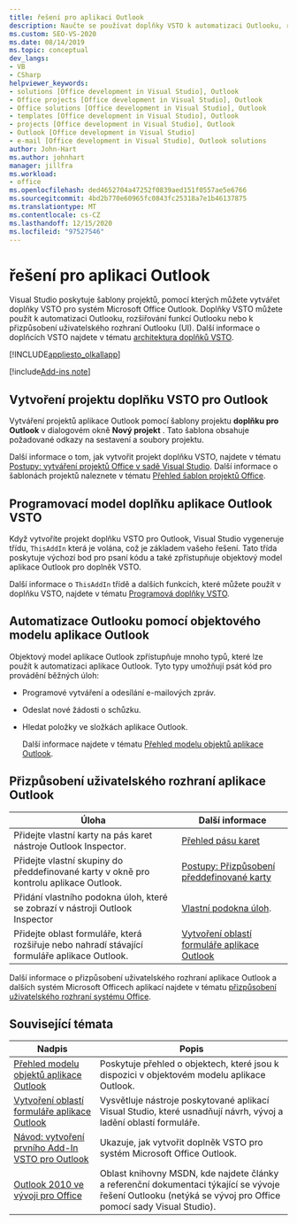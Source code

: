 ```yaml
---
title: řešení pro aplikaci Outlook
description: Naučte se používat doplňky VSTO k automatizaci Outlooku, rozšiřování funkcí Outlooku nebo přizpůsobení uživatelského rozhraní (UI) Outlooku.
ms.custom: SEO-VS-2020
ms.date: 08/14/2019
ms.topic: conceptual
dev_langs:
- VB
- CSharp
helpviewer_keywords:
- solutions [Office development in Visual Studio], Outlook
- Office projects [Office development in Visual Studio], Outlook
- Office solutions [Office development in Visual Studio], Outlook
- templates [Office development in Visual Studio], Outlook
- projects [Office development in Visual Studio], Outlook
- Outlook [Office development in Visual Studio]
- e-mail [Office development in Visual Studio], Outlook solutions
author: John-Hart
ms.author: johnhart
manager: jillfra
ms.workload:
- office
ms.openlocfilehash: ded4652704a47252f0839aed151f0557ae5e6766
ms.sourcegitcommit: 4bd2b770e60965fc0843fc25318a7e1b46137875
ms.translationtype: MT
ms.contentlocale: cs-CZ
ms.lasthandoff: 12/15/2020
ms.locfileid: "97527546"
---
```

# <a name="outlook-solutions"></a>řešení pro aplikaci Outlook
  Visual Studio poskytuje šablony projektů, pomocí kterých můžete vytvářet doplňky VSTO pro systém Microsoft Office Outlook. Doplňky VSTO můžete použít k automatizaci Outlooku, rozšiřování funkcí Outlooku nebo k přizpůsobení uživatelského rozhraní Outlooku (UI). Další informace o doplňcích VSTO najdete v tématu [architektura doplňků VSTO](../vsto/architecture-of-vsto-add-ins.md).

 [!INCLUDE[appliesto_olkallapp](../vsto/includes/appliesto-olkallapp-md.md)]

[!include[Add-ins note](includes/addinsnote.md)]

## <a name="create-an-outlook-vsto-add-in-project"></a>Vytvoření projektu doplňku VSTO pro Outlook
 Vytváření projektů aplikace Outlook pomocí šablony projektu **doplňku pro Outlook** v dialogovém okně **Nový projekt** . Tato šablona obsahuje požadované odkazy na sestavení a soubory projektu.

 Další informace o tom, jak vytvořit projekt doplňku VSTO, najdete v tématu [Postupy: vytváření projektů Office v sadě Visual Studio](../vsto/how-to-create-office-projects-in-visual-studio.md). Další informace o šablonách projektů naleznete v tématu [Přehled šablon projektů Office](../vsto/office-project-templates-overview.md).

## <a name="outlook-vsto-add-in-programming-model"></a>Programovací model doplňku aplikace Outlook VSTO
 Když vytvoříte projekt doplňku VSTO pro Outlook, Visual Studio vygeneruje třídu, `ThisAddIn` která je volána, což je základem vašeho řešení. Tato třída poskytuje výchozí bod pro psaní kódu a také zpřístupňuje objektový model aplikace Outlook pro doplněk VSTO.

 Další informace o `ThisAddIn` třídě a dalších funkcích, které můžete použít v doplňku VSTO, najdete v tématu [Programová doplňky VSTO](../vsto/programming-vsto-add-ins.md).

## <a name="automate-outlook-by-using-the-outlook-object-model"></a>Automatizace Outlooku pomocí objektového modelu aplikace Outlook
 Objektový model aplikace Outlook zpřístupňuje mnoho typů, které lze použít k automatizaci aplikace Outlook. Tyto typy umožňují psát kód pro provádění běžných úloh:

- Programové vytváření a odesílání e-mailových zpráv.

- Odeslat nové žádosti o schůzku.

- Hledat položky ve složkách aplikace Outlook.

  Další informace najdete v tématu [Přehled modelu objektů aplikace Outlook](../vsto/outlook-object-model-overview.md).

## <a name="customize-the-user-interface-of-an-outlook-application"></a>Přizpůsobení uživatelského rozhraní aplikace Outlook

|Úloha|Další informace|
|----------|--------------------------|
|Přidejte vlastní karty na pás karet nástroje Outlook Inspector.|[Přehled pásu karet](../vsto/ribbon-overview.md)|
|Přidejte vlastní skupiny do předdefinované karty v okně pro kontrolu aplikace Outlook.|[Postupy: Přizpůsobení předdefinované karty](../vsto/how-to-customize-a-built-in-tab.md)|
|Přidání vlastního podokna úloh, které se zobrazí v nástroji Outlook Inspector|[Vlastní podokna úloh](../vsto/custom-task-panes.md).|
|Přidejte oblast formuláře, která rozšiřuje nebo nahradí stávající formuláře aplikace Outlook.|[Vytvoření oblastí formuláře aplikace Outlook](../vsto/creating-outlook-form-regions.md)|

 Další informace o přizpůsobení uživatelského rozhraní aplikace Outlook a dalších systém Microsoft Officech aplikací najdete v tématu [přizpůsobení uživatelského rozhraní systému Office](../vsto/office-ui-customization.md).

## <a name="related-topics"></a>Související témata

|Nadpis|Popis|
|-----------|-----------------|
|[Přehled modelu objektů aplikace Outlook](../vsto/outlook-object-model-overview.md)|Poskytuje přehled o objektech, které jsou k dispozici v objektovém modelu aplikace Outlook.|
|[Vytvoření oblastí formuláře aplikace Outlook](../vsto/creating-outlook-form-regions.md)|Vysvětluje nástroje poskytované aplikací Visual Studio, které usnadňují návrh, vývoj a ladění oblastí formuláře.|
|[Návod: vytvoření prvního Add-In VSTO pro Outlook](../vsto/walkthrough-creating-your-first-vsto-add-in-for-outlook.md)|Ukazuje, jak vytvořit doplněk VSTO pro systém Microsoft Office Outlook.|
|[Outlook 2010 ve vývoji pro Office](/previous-versions/office/developer/office-2010/ff458122(v=office.14))|Oblast knihovny MSDN, kde najdete články a referenční dokumentaci týkající se vývoje řešení Outlooku (netýká se vývoj pro Office pomocí sady Visual Studio).|
